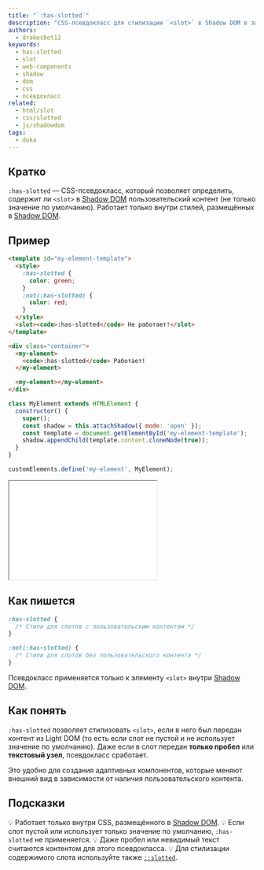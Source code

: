 ```yaml
---
title: "`:has-slotted`"
description: "CSS-псевдокласс для стилизации `<slot>` в Shadow DOM в зависимости от наличия пользовательского контента."
authors:
  - drakesbot12
keywords:
  - has-slotted
  - slot
  - web-components
  - shadow
  - dom
  - css
  - псевдокласс
related:
  - html/slot
  - css/slotted
  - js/shadowdom
tags:
  - doka
---
```


## Кратко

`:has-slotted` — CSS-псевдокласс, который позволяет определить, содержит ли `<slot>` в [Shadow DOM](/js/shadowdom/) пользовательский контент (не только значение по умолчанию). Работает только внутри стилей, размещённых в [Shadow DOM](/js/shadowdom/).

## Пример

```html
<template id="my-element-template">
  <style>
    :has-slotted {
      color: green;
    }
    :not(:has-slotted) {
      color: red;
    }
  </style>
  <slot><code>:has-slotted</code> Не работает!</slot>
</template>

<div class="container">
  <my-element>
    <code>:has-slotted</code> Работает!
  </my-element>

  <my-element></my-element>
</div>
```

```js
class MyElement extends HTMLElement {
  constructor() {
    super();
    const shadow = this.attachShadow({ mode: 'open' });
    const template = document.getElementById('my-element-template');
    shadow.appendChild(template.content.cloneNode(true));
  }
}

customElements.define('my-element', MyElement);
```

<iframe title=":has-slotted — пример" src="demos/basic/" height="200"></iframe>

## Как пишется

```css
:has-slotted {
  /* Стили для слотов с пользовательским контентом */
}

:not(:has-slotted) {
  /* Стили для слотов без пользовательского контента */
}
```

Псевдокласс применяется только к элементу `<slot>` внутри [Shadow DOM](/js/shadowdom/).

## Как понять

`:has-slotted` позволяет стилизовать `<slot>`, если в него был передан контент из Light DOM (то есть если слот не пустой и не использует значение по умолчанию). Даже если в слот передан **только пробел** или **текстовый узел**, псевдокласс сработает.

Это удобно для создания адаптивных компонентов, которые меняют внешний вид в зависимости от наличия пользовательского контента.

## Подсказки

💡 Работает только внутри CSS, размещённого в [Shadow DOM](/js/shadowdom/).
💡 Если слот пустой или использует только значение по умолчанию, `:has-slotted` не применяется.
💡 Даже пробел или невидимый текст считаются контентом для этого псевдокласса.
💡 Для стилизации содержимого слота используйте также [`::slotted`](/css/slotted/).
